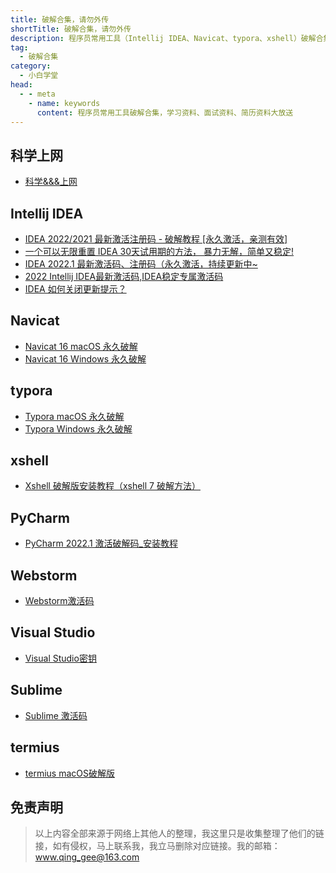 ```yaml
---
title: 破解合集，请勿外传
shortTitle: 破解合集，请勿外传
description: 程序员常用工具（Intellij IDEA、Navicat、typora、xshell）破解合集，学习资料、面试资料、简历资料大放送
tag:
  - 破解合集
category:
  - 小白学堂
head:
  - - meta
    - name: keywords
      content: 程序员常用工具破解合集，学习资料、面试资料、简历资料大放送
---
```


## 科学上网

- [科学&&&上网](shangwang.md)

## Intellij IDEA

- [IDEA 2022/2021 最新激活注册码 - 破解教程 [永久激活，亲测有效]](ideapxideajhideayjjhmideazxjhzcmpjjcyjjhqcyx.md)
- [一个可以无限重置 IDEA 30天试用期的方法， 暴力无解，简单又稳定!](yigkymxczideatsyqdffblwxjcywdxbxt.md)
- [IDEA 2022.1 最新激活码、注册码（永久激活，持续更新中~ ](ideapjazjczxjhmzcmyjjhcxgxz.md)
- [2022 Intellij IDEA最新激活码,IDEA稳定专属激活码](ideajhmideajhmideapxideajhmideazcmideayjjhm.md)
- [IDEA 如何关闭更新提示？](intellijidearhgbgxdsxbxt.md)

## Navicat

- [Navicat 16 macOS 永久破解](navicatmacyjpx.md)
- [Navicat 16 Windows 永久破解](navicatzxbwindowspjbjc.md)

## typora

- [Typora macOS 永久破解](typoramaczwpjbhyjjdkptmarkdownbjqmksimacsocom.md)
- [Typora Windows 永久破解](typorayjpx.md)

## xshell

- [Xshell 破解版安装教程（xshell 7 破解方法）](pycharmjhpxmazjcnyrgxxbxt.md)

## PyCharm

- [PyCharm 2022.1 激活破解码_安装教程](pycharmjhpxmazjcnyrgxxbxt.md)

## Webstorm

- [Webstorm激活码](webstormjhmwebstormwdzsjhmxbxt.md)

## Visual Studio

- [Visual Studio密钥](visualstudiopxbazjcnfvisualstudiojhmmyxbxt.md)

## Sublime

- [Sublime 激活码](sublimetextzcmpjazjcqckyxbxt.md)

## termius

- [termius macOS破解版](termius-macos.md)

## 免责声明

>以上内容全部来源于网络上其他人的整理，我这里只是收集整理了他们的链接，如有侵权，马上联系我，我立马删除对应链接。我的邮箱：<a href="mailto:www.qing_gee@163.com">www.qing_gee@163.com</a>